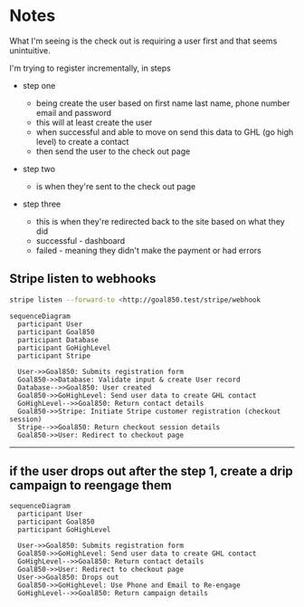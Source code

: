 
# Notes

What I'm seeing is the check out is requiring a user first and that seems unintuitive.

I'm trying to register incrementally, in steps

- step one
  - being create the user based on first name last name, phone number email and password
  - this will at least create the user
  - when successful and able to move on send this data to GHL (go high level) to create a contact
  - then send the user to the check out page

- step two
  - is when they're sent to the check out page

- step three
  - this is when they're redirected back to the site based on what they did
  - successful - dashboard
  - failed - meaning they didn't make the payment or had errors

## Stripe listen to webhooks

```bash
stripe listen --forward-to <http://goal850.test/stripe/webhook
```

```mermaid
sequenceDiagram
  participant User
  participant Goal850
  participant Database
  participant GoHighLevel
  participant Stripe

  User->>Goal850: Submits registration form
  Goal850->>Database: Validate input & create User record
  Database-->>Goal850: User created
  Goal850->>GoHighLevel: Send user data to create GHL contact
  GoHighLevel-->>Goal850: Return contact details
  Goal850->>Stripe: Initiate Stripe customer registration (checkout session)
  Stripe-->>Goal850: Return checkout session details
  Goal850->>User: Redirect to checkout page
```

---

## if the user drops out after the step 1, create a drip campaign to reengage them

```mermaid
sequenceDiagram
  participant User
  participant Goal850
  participant GoHighLevel

  User->>Goal850: Submits registration form
  Goal850->>GoHighLevel: Send user data to create GHL contact
  GoHighLevel-->>Goal850: Return contact details
  Goal850->>User: Redirect to checkout page
  User->>Goal850: Drops out
  Goal850->>GoHighLevel: Use Phone and Email to Re-engage
  GoHighLevel-->>Goal850: Return campaign details
```
